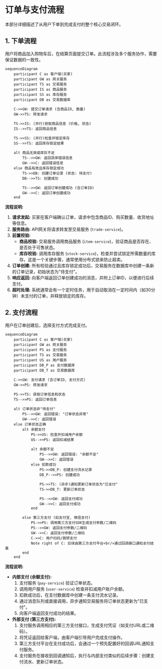 # 订单与支付流程

本部分详细描述了从用户下单到完成支付的整个核心交易闭环。

## 1. 下单流程

用户将商品加入购物车后，在结算页面提交订单。此流程涉及多个服务协作，需要保证数据的一致性。

```mermaid
sequenceDiagram
    participant C as 客户端(买家)
    participant GW as 网关服务
    participant TS as 交易服务
    participant IS as 商品服务
    participant SS as 库存服务
    participant DB as 交易数据库
    
    C->>GW: 提交订单请求 (含商品ID, 数量)
    GW->>TS: 转发请求
    
    TS->>IS: (并行)获取商品信息 (价格, 状态)
    IS-->>TS: 返回商品信息
    
    TS->>SS: (并行)检查并锁定库存
    SS-->>TS: 返回库存锁定结果
    
    alt 商品无效或库存不足
        TS-->>GW: 返回具体错误信息
        GW-->>C: 返回错误信息
    else 商品有效且库存锁定成功
        TS->>DB: 创建订单记录 (状态: 待支付)
        DB-->>TS: 创建成功
        
        TS-->>GW: 返回订单创建成功 (含订单ID)
        GW-->>C: 返回订单创建成功
    end
```

**流程说明:**
1.  **请求发起:** 买家在客户端确认订单，请求中包含商品ID、购买数量、收货地址等信息。
2.  **服务路由:** API网关将请求转发至交易服务 (`trade-service`)。
3.  **前置校验:**
    *   **商品校验:** 交易服务调用商品服务 (`item-service`)，验证商品是否存在、是否处于可售状态。
    *   **库存校验:** 调用库存服务 (`stock-service`)，检查并尝试锁定所需数量的库存。这是一个关键步骤，通常使用分布式锁来防止超卖。
4.  **订单创建:** 所有校验通过且库存锁定成功后，交易服务在数据库中创建一条新的订单记录，初始状态为"待支付"。
5.  **响应返回:** 向客户端返回订单创建成功的消息，并附上订单ID，以便进行后续支付。
6.  **超时处理:** 系统通常会有一个定时任务，用于自动取消在一定时间内（如30分钟）未支付的订单，并释放锁定的库存。

## 2. 支付流程

用户在订单创建后，选择支付方式完成支付。

```mermaid
sequenceDiagram
    participant C as 客户端(买家)
    participant GW as 网关服务
    participant PS as 支付服务
    participant TS as 交易服务
    participant US as 用户服务
    participant DB_P as 支付数据库
    participant DB_T as 交易数据库
    
    C->>GW: 支付请求 (含订单ID, 支付方式)
    GW->>PS: 转发请求
    
    PS->>TS: 获取订单信息和状态
    TS-->>PS: 返回订单信息
    
    alt 订单状态非"待支付"
        PS-->>GW: 返回错误: "订单状态异常"
        GW-->>C: 返回错误
    else 订单状态正确
        alt 余额支付
            PS->>US: 检查并扣减用户余额
            US-->>PS: 返回扣减结果
            
            alt 余额不足
                PS-->>GW: 返回错误: "余额不足"
                GW-->>C: 返回错误
            else 扣款成功
                PS->>DB_P: 创建支付流水记录
                DB_P-->>PS: 创建成功
                
                PS->>TS: (异步)通知更新订单状态为"已支付"
                TS->>DB_T: 更新订单状态
                
                PS-->>GW: 返回支付成功
                GW-->>C: 返回支付成功
            end
            
        else 第三方支付 (如支付宝, 微信支付)
            PS->>PS: 调用第三方支付SDK生成支付参数/二维码
            PS-->>GW: 返回支付参数/二维码
            GW-->>C: 返回支付参数/二维码
            C->>C: 用户扫码/跳转支付
            Note right of C: 后续由第三方支付平台<br/>通过回调接口通知支付结果
        end
    end
```

**流程说明:**
*   **内部支付 (余额支付):**
    1.  支付服务 (`pay-service`) 验证订单状态。
    2.  调用用户服务 (`user-service`) 检查并扣减用户账户余额。
    3.  扣款成功后，在支付数据库中创建一条支付流水记录。
    4.  通过消息队列或直接调用，异步通知交易服务将订单状态更新为"已支付"。
    5.  向客户端返回支付成功的结果。
*   **外部支付 (第三方支付):**
    1.  支付服务调用相应的第三方支付接口，生成支付凭证（如支付URL或二维码）。
    2.  将凭证返回给客户端，由客户端引导用户完成支付操作。
    3.  第三方支付平台在支付成功后，会通过一个预先配置好的回调URL通知支付服务。
    4.  支付服务在接收到回调通知后，执行与内部支付类似的后续步骤：创建支付流水、更新订单状态。 